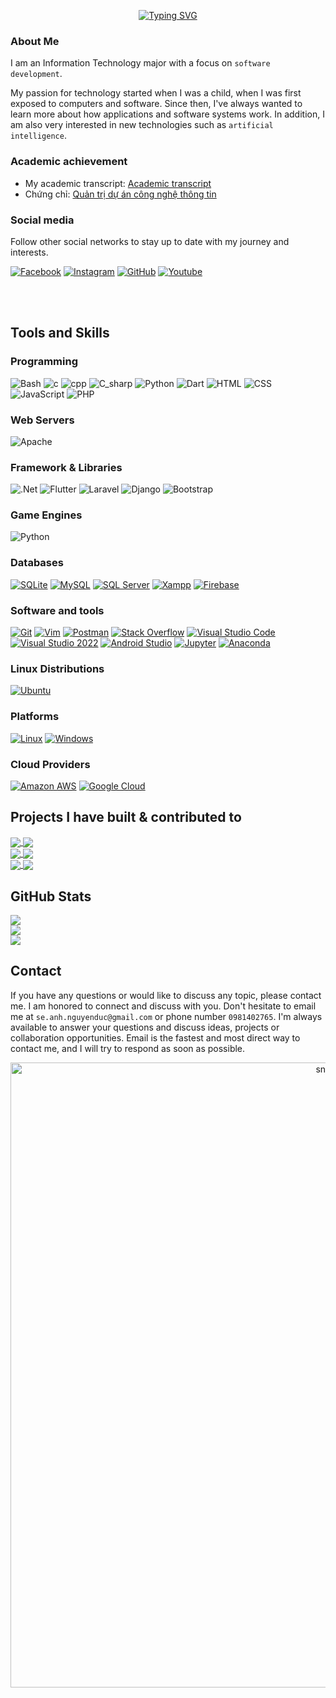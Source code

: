 <p align="center">
<!-- <a href="https://github.com/anhhducnguyen"><img src="https://readme-typing-svg.demolab.com?font=Fira+Code&size=24&pause=2000&color=4A71D9&center=true&vCenter=true&width=435&lines=Hi+there%F0%9F%91%8B!+I+am+Duc Anh;Nice+to+meet+you!" alt="Typing SVG" /></a> -->
<a href="https://github.com/anhhducnguyen">
  <img src="https://readme-typing-svg.demolab.com?font=Lobster&size=24&pause=2000&color=347D39&center=true&vCenter=true&width=435&lines=Hi+there%F0%9F%91%8B!+I+am+Duc+Anh;Nice+to+meet+you!" alt="Typing SVG" />
</a>
</p>

### About Me    
I am an Information Technology major with a focus on `software development`.

My passion for technology started when I was a child, when I was first exposed to computers and software. Since then, I've always wanted to learn more about how applications and software systems work. In addition, I am also very interested in new technologies such as `artificial intelligence`.

### Academic achievement
- My academic transcript: [Academic transcript](https://drive.google.com/file/d/1vg_Fp2n1KDFL05PBY6o1pD2ki0BPki3c/view?usp=sharing)
- Chứng chỉ: [Quản trị dự án công nghệ thông tin](https://drive.google.com/drive/folders/1f4AL46MIkumV-xsb8EODEDLTtm59yVf2?usp=sharing)


### Social media    
Follow other social networks to stay up to date with my journey and interests. 

<p align="left">
    <a href="https://www.facebook.com/nguyenducanh0703"><img alt="Facebook" src="https://img.shields.io/badge/Facebook-0A66C2?logo=Facebook&logoColor=white"></a>
    <a href="https://www.facebook.com/nguyenducanh0703"><img alt="Instagram" src="https://img.shields.io/badge/Instagram-%23E4405F.svg?logo=Instagram&logoColor=white"></a>
    <a href="https://github.com/inttter/md-badges"><img alt="GitHub" src="https://img.shields.io/badge/Github%20-%2320232a.svg?logo=Github&logoColor=white"></img></a>
  <a href="https://www.facebook.com/nguyenducanh0703"><img alt="Youtube" src="https://img.shields.io/badge/YouTube-%23FF0000.svg?logo=YouTube&logoColor=white"></img></a>
</p>


<br>
<br>


<h2 align="left"><strong>Tools and Skills</strong></h2>
<h3 align="left">Programming</h3>
<p>
    <img alt="Bash" src="https://img.shields.io/badge/Bash-4EAA25?logo=gnubash&logoColor=fff"></img>
    <img alt="c" src="https://img.shields.io/badge/C-00599C?logo=c&logoColor=white"></img>
    <img alt="cpp" src="https://img.shields.io/badge/C++-%2300599C.svg?logo=c%2B%2B&logoColor=white"></img>
    <img alt="C_sharp" src="https://img.shields.io/badge/C%23-%23239120.svg?logo=csharp&logoColor=white)">
    <img alt="Python" src="https://img.shields.io/badge/Python-3776AB.svg?logo=python&logoColor=white"></img>
    <img alt="Dart" src="https://img.shields.io/badge/Dart-00979D?logo=dart&logoColor=white"></img>
    <img alt="HTML" src="https://img.shields.io/badge/HTML%20-%23E34F26.svg?logo=html5&logoColor=white"></img>
    <img alt="CSS" src="https://img.shields.io/badge/CSS%20-%231572B6.svg?logo=css3&logoColor=white"></img>
    <img alt="JavaScript" src="https://img.shields.io/badge/JavaScript%20-%23F7DF1E.svg?logo=javascript&logoColor=black"></img>
    <img alt="PHP" src="https://img.shields.io/badge/php-%23777BB4.svg?&logo=php&logoColor=white"></img>
    
</p>


<h3 align="left">Web Servers</h3>
<p>
   <img alt="Apache" src="https://img.shields.io/badge/Apache-D22128.svg?logo=Apache&logoColor=white"></img>
</p>

<h3 align="left">Framework & Libraries</h3>
<p>
  <img alt=".Net" src="https://img.shields.io/badge/.NET-512BD4?logo=dotnet&logoColor=fff"></img>
  <img alt="Flutter" src="https://img.shields.io/badge/Flutter-02569B?logo=flutter&logoColor=fff)"></img>
  <img alt="Laravel" src="https://img.shields.io/badge/Laravel-D22128.svg?logo=Laravel&logoColor=white"></img>
  <img alt="Django" src="https://img.shields.io/badge/Django-006400.svg?logo=Django&logoColor=white"></img> 
  <img alt="Bootstrap" src="https://img.shields.io/badge/Bootstrap-7952B3?logo=bootstrap&logoColor=fff"></img>
</p>

<h3 align="left">Game Engines</h3>
<p>
    <img alt="Python" src="https://img.shields.io/badge/PyGame-3776AB.svg?logo=python&logoColor=white"></img>
<!--     <img alt="Unity" src="https://img.shields.io/badge/Unity%20-%2320232a.svg?logo=unity&logoColor=white"></img>
    <img alt="UnrealEngine" src="https://img.shields.io/badge/UnrealEngine%20-%2320232a.svg?logo=UnrealEngine&logoColor=white"></img>
    <img alt="Godotengine" src="https://img.shields.io/badge/Godotengine-478CBF.svg?logo=Godotengine&logoColor=white"></img> -->
</p>

<h3 align="left">Databases</h3>
<p>
    <a href="#"><img alt="SQLite" src ="https://img.shields.io/badge/SQLite-003B57.svg?logo=sqlite&logoColor=white"></a>
    <a href="#"><img alt="MySQL" src ="https://img.shields.io/badge/MySQL-4479A1.svg?logo=MySQL&logoColor=white"></a>
    <a href="#"><img alt="SQL Server" src="https://img.shields.io/badge/SQL%20Server-CC2927.svg?logo=microsoftsqlserver&logoColor=white"></a>
    <a href="#"><img alt="Xampp" src ="https://img.shields.io/badge/Xampp-F58025.svg?logo=Xampp&logoColor=white"></a>
    <a href="#"><img alt="Firebase" src ="https://img.shields.io/badge/Firebase-039BE5?logo=Firebase&logoColor=white"></a>
</p>

<h3 align="left">Software and tools</h3>
<p>
    <a href="#"><img alt="Git" src="https://img.shields.io/badge/Git%20-%23F05033.svg?logo=git&logoColor=white"></a>
    <a href="#"><img alt="Vim" src="https://img.shields.io/badge/Vim-%2311AB00.svg?logo=vim&logoColor=white"></a>
    <a href="#"><img alt="Postman" src="https://img.shields.io/badge/Postman-FF6C37?logo=postman&logoColor=white"></a>
    <a href="#"><img alt="Stack Overflow" src="https://img.shields.io/badge/-StackOverflow-F58025?logo=stack-overflow&logoColor=white"></a>
    <a href="#"><img alt="Visual Studio Code" src="https://img.shields.io/badge/Visual%20Studio%20Code-0078d7.svg?logo=visual-studio-code&logoColor=white"></a>
    <a href="#"><img alt="Visual Studio 2022" src="https://img.shields.io/badge/Visual%20Studio%202022-%2391E6.svg?logo=visual-studio&logoColor=white"></a>
    <a href="#"><img alt="Android Studio" src="https://img.shields.io/badge/Android Studio-3DDC84.svg?logo=androidstudio&logoColor=white"></a>
    <a href="#"><img alt="Jupyter" src="https://img.shields.io/badge/JupyterNotebook-F37626.svg?logo=Jupyter&logoColor=white"></a>
    <a href="#"><img alt="Anaconda" src="https://img.shields.io/badge/Anaconda-44A833.svg?logo=Anaconda&logoColor=white"></a>
</p>

<h3 align="left">Linux Distributions</h3>
<p>
    <a href="#"><img alt="Ubuntu" src="https://img.shields.io/badge/Ubuntu-FE7A16.svg?logo=Ubuntu&logoColor=white"></a>
</p>

<h3 align="left">Platforms</h3>
<p>
    <a href="#"><img alt="Linux" src="https://img.shields.io/badge/Linux-%23F7DF1E.svg?logo=Linux&logoColor=black"></a>
    <a href="#"><img alt="Windows" src="https://img.shields.io/badge/Windows-%2391E6.svg?logo=Windows&logoColor=white"></a>
</p>

<h3 align="left">Cloud Providers</h3>
<p>
    <a href="#"><img alt="Amazon AWS" src="https://img.shields.io/badge/AmazonAWS-232F3E.svg?logo=amazonaws&logoColor=white"></a>
    <a href="#"><img alt="Google Cloud" src="https://img.shields.io/badge/Google-Cloud-4285F4.svg?logo=googlecloud&logoColor=white"></a>
</p>

<h2 align="left"><strong>Projects I have built & contributed to</strong></h2>

<a href="https://github.com/anhhducnguyen/travelEasyy/">
  <!-- Change the `github-readme-stats.anuraghazra1.vercel.app` to `github-readme-stats.vercel.app`  -->
  <img align="center" src="https://github-readme-stats.anuraghazra1.vercel.app/api/pin/?username=anhhducnguyen&repo=travelEasyy&theme=merko" />
</a>

<a href="https://github.com/anhhducnguyen/Supermarket-manager">
  <!-- Change the `github-readme-stats.anuraghazra1.vercel.app` to `github-readme-stats.vercel.app`  -->
  <img align="center" src="https://github-readme-stats.anuraghazra1.vercel.app/api/pin/?username=anhhducnguyen&repo=Supermarket-manager&theme=onedark" />
</a>    

<br>



<a href="https://github.com/anhhducnguyen/Dog-Shop">
  <!-- Change the `github-readme-stats.anuraghazra1.vercel.app` to `github-readme-stats.vercel.app`  -->
  <img align="center" src="https://github-readme-stats.anuraghazra1.vercel.app/api/pin/?username=anhhducnguyen&repo=Dog-Shop&theme=gruvbox" />
</a>

<a href="https://github.com/anhhducnguyen/Test-Mart">
  <!-- Change the `github-readme-stats.anuraghazra1.vercel.app` to `github-readme-stats.vercel.app`  -->
  <img align="center" src="https://github-readme-stats.anuraghazra1.vercel.app/api/pin/?username=anhhducnguyen&repo=Test-Mart&theme=cobalt" />
</a>

<br>

<a href="https://github.com/anhhducnguyen/Aircraft-Identification-v2">
  <!-- Change the `github-readme-stats.anuraghazra1.vercel.app` to `github-readme-stats.vercel.app`  -->
  <img align="center" src="https://github-readme-stats.anuraghazra1.vercel.app/api/pin/?username=anhhducnguyen&repo=Aircraft-Identification-v2&theme=onedark" />
</a>  

<a href="https://github.com/anhhducnguyen/Website-selling-cosmetics">
  <!-- Change the `github-readme-stats.anuraghazra1.vercel.app` to `github-readme-stats.vercel.app`  -->
  <img align="center" src="https://github-readme-stats.anuraghazra1.vercel.app/api/pin/?username=anhhducnguyen&repo=Website-selling-cosmetics&theme=merko" />
</a>

  

<br>

## GitHub Stats

![](https://github-readme-stats.vercel.app/api?username=anhhducnguyen&theme=dark&hide_border=false&include_all_commits=false&count_private=false)<br/>
![](https://github-readme-streak-stats.herokuapp.com/?user=anhhducnguyen&theme=dark&hide_border=false)<br/>
![](https://github-readme-stats.vercel.app/api/top-langs/?username=anhhducnguyen&theme=dark&hide_border=false&include_all_commits=false&count_private=false&layout=compact)






<h2 align="left"><strong>Contact</strong></h2>

If you have any questions or would like to discuss any topic, please contact me. I am honored to connect and discuss with you. Don't hesitate to email me at `se.anh.nguyenduc@gmail.com` or phone number `0981402765`. I'm always available to answer your questions and discuss ideas, projects or collaboration opportunities. Email is the fastest and most direct way to contact me, and I will try to respond as soon as possible.


<p align="center">
 <img width="1000" src="Presentations/github-snake.svg" alt="snake"/>
</p>








